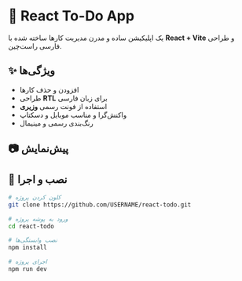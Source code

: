 # 📝 React To-Do App

یک اپلیکیشن ساده و مدرن مدیریت کارها ساخته شده با **React + Vite** و طراحی فارسی راست‌چین.

## ✨ ویژگی‌ها
- افزودن و حذف کارها
- طراحی **RTL** برای زبان فارسی
- استفاده از فونت رسمی **وزیری**
- واکنش‌گرا و مناسب موبایل و دسکتاپ
- رنگ‌بندی رسمی و مینیمال

## 📷 پیش‌نمایش


## 🚀 نصب و اجرا

```bash
# کلون کردن پروژه
git clone https://github.com/USERNAME/react-todo.git

# ورود به پوشه پروژه
cd react-todo

# نصب وابستگی‌ها
npm install

# اجرای پروژه
npm run dev
